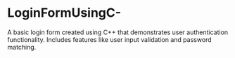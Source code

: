 # LoginFormUsingC-
A basic login form created using C++ that demonstrates user authentication functionality. Includes features like user input validation and password matching. 
